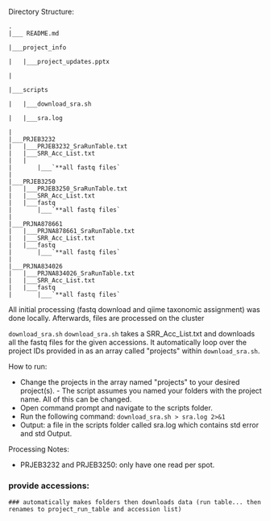 Directory Structure:

```
.
|___ README.md

|___project_info

|   |___project_updates.pptx

|

|___scripts

|   |___download_sra.sh

|   |___sra.log 

|
|___PRJEB3232
|   |___PRJEB3232_SraRunTable.txt
|   |___SRR_Acc_List.txt
|   |
|       |___`**all fastq files`
|
|___PRJEB3250
|   |___PRJEB3250_SraRunTable.txt
|   |___SRR_Acc_List.txt
|   |___fastq
|       |___`**all fastq files`
|
|___PRJNA878661
|   |___PRJNA878661_SraRunTable.txt
|   |___SRR_Acc_List.txt
|   |___fastq
|       |___`**all fastq files`
|
|___PRJNA834026
|   |___PRJNA834026_SraRunTable.txt
|   |___SRR_Acc_List.txt
|   |___fastq
|       |___`**all fastq files`
```

All initial processing (fastq download and qiime taxonomic assignment) was done locally. Afterwards, files are processed on the cluster

`download_sra.sh` 
`download_sra.sh` takes a SRR_Acc_List.txt and downloads all the fastq files for the given accessions. It automatically
loop over the project IDs provided in as an array called "projects" within `download_sra.sh`.

How to run:
- Change the projects in the array named "projects" to your desired project(s). 
        - The script assumes you named your folders with the project name. All of this can be changed.
- Open command prompt and navigate to the scripts folder.
- Run the following command: `download_sra.sh > sra.log 2>&1` 
- Output: a file in the scripts folder called sra.log which contains std error and std Output.


Processing Notes:
- PRJEB3232 and PRJEB3250: only have one read per spot.



 ### provide accessions:
    ### automatically makes folders then downloads data (run table... then renames to project_run_table and accession list)

